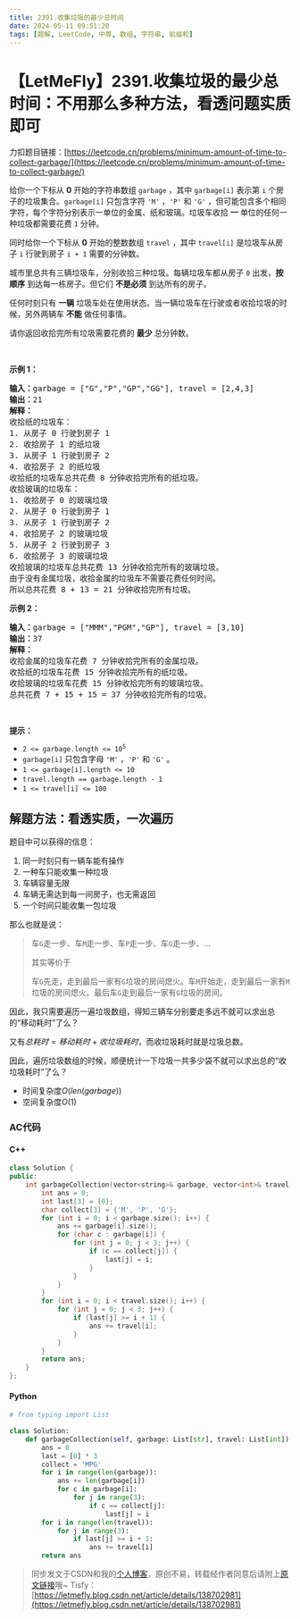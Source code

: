 ```yaml
---
title: 2391.收集垃圾的最少总时间
date: 2024-05-11 09:51:20
tags: [题解, LeetCode, 中等, 数组, 字符串, 前缀和]
---
```


# 【LetMeFly】2391.收集垃圾的最少总时间：不用那么多种方法，看透问题实质即可

力扣题目链接：[https://leetcode.cn/problems/minimum-amount-of-time-to-collect-garbage/](https://leetcode.cn/problems/minimum-amount-of-time-to-collect-garbage/)

<p>给你一个下标从 <strong>0</strong>&nbsp;开始的字符串数组&nbsp;<code>garbage</code>&nbsp;，其中&nbsp;<code>garbage[i]</code>&nbsp;表示第 <code>i</code>&nbsp;个房子的垃圾集合。<code>garbage[i]</code>&nbsp;只包含字符&nbsp;<code>'M'</code>&nbsp;，<code>'P'</code> 和&nbsp;<code>'G'</code>&nbsp;，但可能包含多个相同字符，每个字符分别表示一单位的金属、纸和玻璃。垃圾车收拾 <strong>一</strong>&nbsp;单位的任何一种垃圾都需要花费&nbsp;<code>1</code>&nbsp;分钟。</p>

<p>同时给你一个下标从 <strong>0</strong>&nbsp;开始的整数数组&nbsp;<code>travel</code>&nbsp;，其中&nbsp;<code>travel[i]</code>&nbsp;是垃圾车从房子 <code>i</code>&nbsp;行驶到房子 <code>i + 1</code>&nbsp;需要的分钟数。</p>

<p>城市里总共有三辆垃圾车，分别收拾三种垃圾。每辆垃圾车都从房子 <code>0</code>&nbsp;出发，<strong>按顺序</strong>&nbsp;到达每一栋房子。但它们 <strong>不是必须</strong>&nbsp;到达所有的房子。</p>

<p>任何时刻只有 <strong>一辆</strong>&nbsp;垃圾车处在使用状态。当一辆垃圾车在行驶或者收拾垃圾的时候，另外两辆车 <strong>不能</strong>&nbsp;做任何事情。</p>

<p>请你返回收拾完所有垃圾需要花费的 <strong>最少</strong>&nbsp;总分钟数。</p>

<p>&nbsp;</p>

<p><strong>示例 1：</strong></p>

<pre><b>输入：</b>garbage = ["G","P","GP","GG"], travel = [2,4,3]
<b>输出：</b>21
<strong>解释：</strong>
收拾纸的垃圾车：
1. 从房子 0 行驶到房子 1
2. 收拾房子 1 的纸垃圾
3. 从房子 1 行驶到房子 2
4. 收拾房子 2 的纸垃圾
收拾纸的垃圾车总共花费 8 分钟收拾完所有的纸垃圾。
收拾玻璃的垃圾车：
1. 收拾房子 0 的玻璃垃圾
2. 从房子 0 行驶到房子 1
3. 从房子 1 行驶到房子 2
4. 收拾房子 2 的玻璃垃圾
5. 从房子 2 行驶到房子 3
6. 收拾房子 3 的玻璃垃圾
收拾玻璃的垃圾车总共花费 13 分钟收拾完所有的玻璃垃圾。
由于没有金属垃圾，收拾金属的垃圾车不需要花费任何时间。
所以总共花费 8 + 13 = 21 分钟收拾完所有垃圾。
</pre>

<p><strong>示例 2：</strong></p>

<pre><b>输入：</b>garbage = ["MMM","PGM","GP"], travel = [3,10]
<b>输出：</b>37
<strong>解释：</strong>
收拾金属的垃圾车花费 7 分钟收拾完所有的金属垃圾。
收拾纸的垃圾车花费 15 分钟收拾完所有的纸垃圾。
收拾玻璃的垃圾车花费 15 分钟收拾完所有的玻璃垃圾。
总共花费 7 + 15 + 15 = 37 分钟收拾完所有的垃圾。
</pre>

<p>&nbsp;</p>

<p><strong>提示：</strong></p>

<ul>
	<li><code>2 &lt;= garbage.length &lt;= 10<sup>5</sup></code></li>
	<li><code>garbage[i]</code> 只包含字母&nbsp;<code>'M'</code>&nbsp;，<code>'P'</code>&nbsp;和&nbsp;<code>'G'</code>&nbsp;。</li>
	<li><code>1 &lt;= garbage[i].length &lt;= 10</code></li>
	<li><code>travel.length == garbage.length - 1</code></li>
	<li><code>1 &lt;= travel[i] &lt;= 100</code></li>
</ul>


    
## 解题方法：看透实质，一次遍历

题目中可以获得的信息：

1. 同一时刻只有一辆车能有操作
2. 一种车只能收集一种垃圾
3. 车辆容量无限
4. 车辆无需达到每一间房子，也无需返回
5. 一个时间只能收集一包垃圾

那么也就是说：

> 车```G```走一步、车```M```走一步、车```P```走一步、车```G```走一步、...
>
> 其实等价于
>
> 车```G```先走，走到最后一家有```G```垃圾的房间熄火。车```M```开始走，走到最后一家有```M```垃圾的房间熄火。最后车```G```走到最后一家有```G```垃圾的房间。

因此，我只需要遍历一遍垃圾数组，得知三辆车分别要走多远不就可以求出总的“移动耗时”了么？

又有$总耗时=移动耗时+收垃圾耗时$，而收垃圾耗时就是垃圾总数。

因此，遍历垃圾数组的时候，顺便统计一下垃圾一共多少袋不就可以求出总的“收垃圾耗时”了么？

+ 时间复杂度$O(len(garbage))$
+ 空间复杂度$O(1)$

### AC代码

#### C++

```cpp
class Solution {
public:
    int garbageCollection(vector<string>& garbage, vector<int>& travel) {  // MPG
        int ans = 0;
        int last[3] = {0};
        char collect[3] = {'M', 'P', 'G'};
        for (int i = 0; i < garbage.size(); i++) {
            ans += garbage[i].size();
            for (char c : garbage[i]) {
                for (int j = 0; j < 3; j++) {
                    if (c == collect[j]) {
                        last[j] = i;
                    }
                }
            }
        }
        for (int i = 0; i < travel.size(); i++) {
            for (int j = 0; j < 3; j++) {
                if (last[j] >= i + 1) {
                    ans += travel[i];
                }
            }
        }
        return ans;
    }
};
```

#### Python

```python
# from typing import List

class Solution:
    def garbageCollection(self, garbage: List[str], travel: List[int]) -> int:
        ans = 0
        last = [0] * 3
        collect = 'MPG'
        for i in range(len(garbage)):
            ans += len(garbage[i])
            for c in garbage[i]:
                for j in range(3):
                    if c == collect[j]:
                        last[j] = i
        for i in range(len(travel)):
            for j in range(3):
                if last[j] >= i + 1:
                    ans += travel[i]
        return ans
```

> 同步发文于CSDN和我的[个人博客](https://blog.letmefly.xyz/)，原创不易，转载经作者同意后请附上[原文链接](https://blog.letmefly.xyz/2024/05/11/LeetCode%202391.%E6%94%B6%E9%9B%86%E5%9E%83%E5%9C%BE%E7%9A%84%E6%9C%80%E5%B0%91%E6%80%BB%E6%97%B6%E9%97%B4/)哦~
> Tisfy：[https://letmefly.blog.csdn.net/article/details/138702981](https://letmefly.blog.csdn.net/article/details/138702981)
